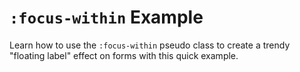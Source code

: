 # `:focus-within` Example

Learn how to use the `:focus-within` pseudo class to create a trendy "floating label" effect on forms with this quick example.
